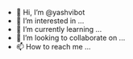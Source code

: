 - 👋 Hi, I’m @yashvibot
- 👀 I’m interested in ...
- 🌱 I’m currently learning ...
- 💞️ I’m looking to collaborate on ...
- 📫 How to reach me ...


